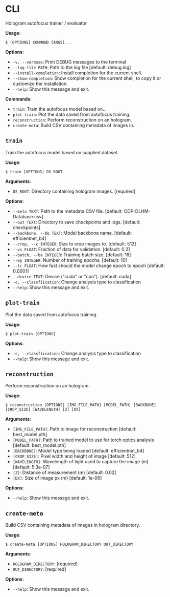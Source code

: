 # CLI

Hologram autofocus trainer / evaluator

**Usage**:

```console
$ [OPTIONS] COMMAND [ARGS]...
```

**Options**:

- `-v, --verbose`: Print DEBUG messages to the terminal
- `--log-file PATH`: Path to the log file [default: debug.log]
- `--install-completion`: Install completion for the current shell.
- `--show-completion`: Show completion for the current shell, to copy it or customize the installation.
- `--help`: Show this message and exit.

**Commands**:

- `train`: Train the autofocus model based on...
- `plot-train`: Plot the data saved from autofocus training.
- `reconstruction`: Perform reconstruction on an hologram.
- `create-meta`: Build CSV containing metadata of images in...

## `train`

Train the autofocus model based on supplied dataset.

**Usage**:

```console
$ train [OPTIONS] DS_ROOT
```

**Arguments**:

- `DS_ROOT`: Directory containing hologram images. [required]

**Options**:

- `--meta TEXT`: Path to the metadata CSV file. [default: ODP-DLHM-Database.csv]
- `--out TEXT`: Directory to save checkpoints and logs. [default: checkpoints]
- `--backbone, --bb TEXT`: Model backbone name. [default: efficientnet_b4]
- `--crop, --c INTEGER`: Size to crop images to. [default: 512]
- `--vs FLOAT`: Fraction of data for validation. [default: 0.2]
- `--batch, --ba INTEGER`: Training batch size. [default: 16]
- `--ep INTEGER`: Number of training epochs. [default: 10]
- `--lr FLOAT`: How fast should the model change epoch to epoch [default: 0.0001]
- `--device TEXT`: Device ("cuda" or "cpu"). [default: cuda]
- `-c, --classfiication`: Change analysis type to classification
- `--help`: Show this message and exit.

## `plot-train`

Plot the data saved from autofocus training.

**Usage**:

```console
$ plot-train [OPTIONS]
```

**Options**:

- `-c, --classfiication`: Change analysis type to classification
- `--help`: Show this message and exit.

## `reconstruction`

Perform reconstruction on an hologram.

**Usage**:

```console
$ reconstruction [OPTIONS] [IMG_FILE_PATH] [MODEL_PATH] [BACKBONE] [CROP_SIZE] [WAVELENGTH] [Z] [DX]
```

**Arguments**:

- `[IMG_FILE_PATH]`: Path to image for reconstruction [default: best_model.pth]
- `[MODEL_PATH]`: Path to trained model to use for torch optics analysis [default: best_model.pth]
- `[BACKBONE]`: Model type being loaded [default: efficientnet_b4]
- `[CROP_SIZE]`: Pixel width and height of image [default: 512]
- `[WAVELENGTH]`: Wavelength of light used to capture the image (m) [default: 5.3e-07]
- `[Z]`: Distance of measurement (m) [default: 0.02]
- `[DX]`: Size of image px (m) [default: 1e-06]

**Options**:

- `--help`: Show this message and exit.

## `create-meta`

Build CSV containing metadata of images in hologram directory.

**Usage**:

```console
$ create-meta [OPTIONS] HOLOGRAM_DIRECTORY OUT_DIRECTORY
```

**Arguments**:

- `HOLOGRAM_DIRECTORY`: [required]
- `OUT_DIRECTORY`: [required]

**Options**:

- `--help`: Show this message and exit.
